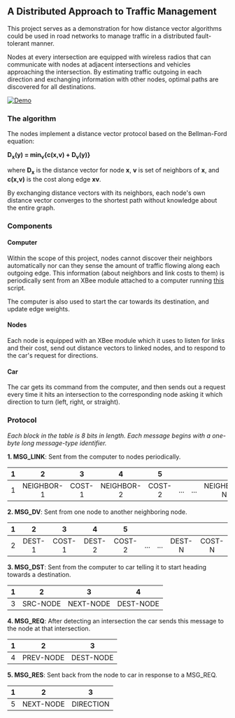 ## A Distributed Approach to Traffic Management

This project serves as a demonstration for how distance vector algorithms could be used in road networks 
to manage traffic in a distributed fault-tolerant manner.

Nodes at every intersection are equipped with wireless radios that can communicate with nodes at adjacent
intersections and vehicles approaching the intersection. By estimating traffic outgoing in each direction
and exchanging information with other nodes, optimal paths are discovered for all destinations.

[![Demo](https://i.imgur.com/87mekYA.png)](https://vimeo.com/284643990 "Demo")

### The algorithm

The nodes implement a distance vector protocol based on the Bellman-Ford equation:

**D<sub>x</sub>(y) = min<sub>v</sub>{c(x,v) + D<sub>v</sub>(y)}**

where **D<sub>x</sub>** is the distance vector for node **x**, **v** is set of neighbors of **x**, and **c(x,v)** is the cost along edge **xv**. 

By exchanging distance vectors with its neighbors, each node's own distance vector converges to the shortest path without knowledge about the entire graph.

### Components

#### Computer

Within the scope of this project, nodes cannot discover their neighbors automatically nor can they sense the amount of traffic 
flowing along each outgoing edge. This information (about neighbors and link costs to them) is periodically sent from an XBee module attached to a computer running [this](https://github.ccs.neu.edu/yoganandc/traffic-manager/blob/master/main.py) script.

The computer is also used to start the car towards its destination, and update edge weights.

#### Nodes

Each node is equipped with an XBee module which it uses to listen for links and their cost, send out distance vectors to linked
nodes, and to respond to the car's request for directions.

#### Car

The car gets its command from the computer, and then sends out a request every time it hits an intersection to the corresponding
node asking it which direction to turn (left, right, or straight).

### Protocol

*Each block in the table is 8 bits in length. Each message begins with a one-byte long message-type identifier.*

**1. MSG_LINK**: Sent from the computer to nodes periodically.

1|2|3|4|5|&nbsp;|&nbsp;|&nbsp;|&nbsp;
:---:|:---:|:---:|:---:|:---:|:---:|:---:|:---:|:---:
1 | NEIGHBOR-1 | COST-1 | NEIGHBOR-2 | COST-2 | ... | ... | NEIGHBOR-N | COST-N

**2. MSG_DV**: Sent from one node to another neighboring node.

1|2|3|4|5|&nbsp;|&nbsp;|&nbsp;|&nbsp;
:---:|:---:|:---:|:---:|:---:|:---:|:---:|:---:|:---:
2 | DEST-1 | COST-1 | DEST-2 | COST-2 | ... | ... | DEST-N | COST-N

**3. MSG_DST**: Sent from the computer to car telling it to start heading towards a destination.

1|2|3|4
:---:|:---:|:---:|:---:
3 | SRC-NODE | NEXT-NODE | DEST-NODE

**4. MSG_REQ**: After detecting an intersection the car sends this message to the node at that intersection.

1|2|3
:---:|:---:|:---:
4 | PREV-NODE | DEST-NODE

**5. MSG_RES**: Sent back from the node to car in response to a MSG_REQ.

1|2|3
:---:|:---:|:---:
5 | NEXT-NODE | DIRECTION
